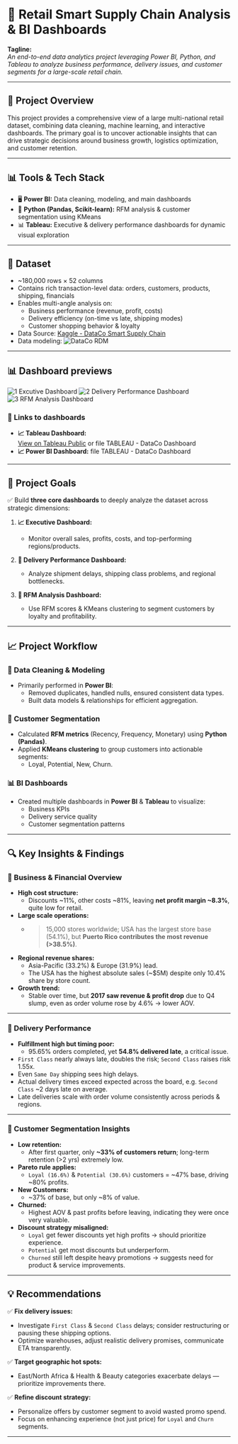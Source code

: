 # 🏬 Retail Smart Supply Chain Analysis & BI Dashboards

**Tagline:**  
*An end-to-end data analytics project leveraging Power BI, Python, and Tableau to analyze business performance, delivery issues, and customer segments for a large-scale retail chain.*

---

## 📌 Project Overview

This project provides a comprehensive view of a large multi-national retail dataset, combining data cleaning, machine learning, and interactive dashboards. The primary goal is to uncover actionable insights that can drive strategic decisions around business growth, logistics optimization, and customer retention.

---

## 📊 Tools & Tech Stack

- 🖥️ **Power BI:** Data cleaning, modeling, and main dashboards  
- 🐍 **Python (Pandas, Scikit-learn):** RFM analysis & customer segmentation using KMeans  
- 📊 **Tableau:** Executive & delivery performance dashboards for dynamic visual exploration  

---

## 💾 Dataset

- ~180,000 rows × 52 columns  
- Contains rich transaction-level data: orders, customers, products, shipping, financials
- Enables multi-angle analysis on:
  - Business performance (revenue, profit, costs)
  - Delivery efficiency (on-time vs late, shipping modes)
  - Customer shopping behavior & loyalty
- Data Source: [Kaggle - DataCo Smart Supply Chain](https://www.kaggle.com/datasets/shashwatwork/dataco-smart-supply-chain-for-big-data-analysis)
- Data modeling: ![DataCo RDM](https://github.com/user-attachments/assets/fc2abd52-dbf0-4ae1-b01b-3545d729fd1b)

---

## 📊 Dashboard previews
![1  Excutive Dashboard](https://github.com/user-attachments/assets/a4af18ab-3de9-4c63-896c-c8594ba144a3)
![2  Delivery Performance Dashboard](https://github.com/user-attachments/assets/7e19124c-6b34-49df-ada1-aa5f98244e4c)
![3  RFM Analysis Dashboard](https://github.com/user-attachments/assets/8d960aba-da66-4e2c-b471-09afb19a16bb)


### 🚀 Links to dashboards
- **📈 Tableau Dashboard:**  
  [View on Tableau Public](https://public.tableau.com/app/profile/truonghuyphan.da/viz/TABLEAU-DataCoDashboard/EXCUTIVEdashboard) or file TABLEAU - DataCo Dashboard 
- **📈 Power BI Dashboard:**
  file TABLEAU - DataCo Dashboard
  
---

## 🚀 Project Goals

✅ Build **three core dashboards** to deeply analyze the dataset across strategic dimensions:

1. **📈 Executive Dashboard:**  
   - Monitor overall sales, profits, costs, and top-performing regions/products.

2. **🚚 Delivery Performance Dashboard:**  
   - Analyze shipment delays, shipping class problems, and regional bottlenecks.

3. **👥 RFM Analysis Dashboard:**  
   - Use RFM scores & KMeans clustering to segment customers by loyalty and profitability.

---

## 📈 Project Workflow

### 🔨 Data Cleaning & Modeling
- Primarily performed in **Power BI**:  
  - Removed duplicates, handled nulls, ensured consistent data types.
  - Built data models & relationships for efficient aggregation.

### 🧮 Customer Segmentation
- Calculated **RFM metrics** (Recency, Frequency, Monetary) using **Python (Pandas)**.
- Applied **KMeans clustering** to group customers into actionable segments:  
  - Loyal, Potential, New, Churn.

### 📊 BI Dashboards
- Created multiple dashboards in **Power BI** & **Tableau** to visualize:
  - Business KPIs
  - Delivery service quality
  - Customer segmentation patterns

---

## 🔍 Key Insights & Findings

### 🏦 Business & Financial Overview
- **High cost structure:**  
  - Discounts ~11%, other costs ~81%, leaving **net profit margin ~8.3%**, quite low for retail.
- **Large scale operations:**  
  - >15,000 stores worldwide; USA has the largest store base (54.1%), but **Puerto Rico contributes the most revenue (>38.5%)**.
- **Regional revenue shares:**  
  - Asia-Pacific (33.2%) & Europe (31.9%) lead.
  - The USA has the highest absolute sales (~$5M) despite only 10.4% share by store count.
- **Growth trend:**  
  - Stable over time, but **2017 saw revenue & profit drop** due to Q4 slump, even as order volume rose by 4.6% → lower AOV.

---

### 🚚 Delivery Performance
- **Fulfillment high but timing poor:**  
  - 95.65% orders completed, yet **54.8% delivered late**, a critical issue.
- `First Class` nearly always late, doubles the risk; `Second Class` raises risk 1.55x.
- Even `Same Day` shipping sees high delays.
- Actual delivery times exceed expected across the board, e.g. `Second Class` ~2 days late on average.
- Late deliveries scale with order volume consistently across periods & regions.

---

### 👥 Customer Segmentation Insights
- **Low retention:**  
  - After first quarter, only **~33% of customers return**; long-term retention (>2 yrs) extremely low.
- **Pareto rule applies:**  
  - `Loyal (16.6%)` & `Potential (30.6%)` customers = ~47% base, driving ~80% profits.
- **New Customers:**  
  - ~37% of base, but only ~8% of value.
- **Churned:**  
  - Highest AOV & past profits before leaving, indicating they were once very valuable.
- **Discount strategy misaligned:**  
  - `Loyal` get fewer discounts yet high profits → should prioritize experience.
  - `Potential` get most discounts but underperform.
  - `Churned` still left despite heavy promotions → suggests need for product & service improvements.

---

## 💡 Recommendations

✅ **Fix delivery issues:**  
- Investigate `First Class` & `Second Class` delays; consider restructuring or pausing these shipping options.  
- Optimize warehouses, adjust realistic delivery promises, communicate ETA transparently.

✅ **Target geographic hot spots:**  
- East/North Africa & Health & Beauty categories exacerbate delays — prioritize improvements there.

✅ **Refine discount strategy:**  
- Personalize offers by customer segment to avoid wasted promo spend.  
- Focus on enhancing experience (not just price) for `Loyal` and `Churn` segments.

---


